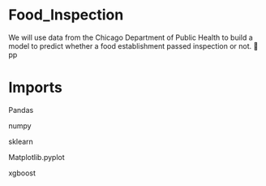 # Food_Inspection

We will use data from the Chicago Department of Public Health to build a model to predict whether a food establishment passed inspection or not. 🥘pp
# Imports

Pandas

numpy

sklearn

Matplotlib.pyplot

xgboost
